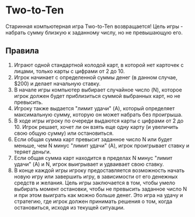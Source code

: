# Two-to-Ten
Старинная компьютерная игра Two-to-Ten  возвращается!
Цель игры - набрать сумму близкую к заданному числу, но не превышающую его.
## Правила
1. Играют одной стандартной колодой карт, в которой нет карточек с лицами, только карты с цифрами от 2 до 10.
2. Игрок начинает с определенной суммы денег (в данном случае, $200) и делает начальную ставку.
3. В начале игры компьютер выбирает случайное число (N), которое игрок должен будет приблизиться суммой выбранных карт, но не превысить.
4. Игроку также выдается "лимит удачи" (A), который определяет максимальную сумму, которую он может набрать без проигрыша.
5. В ходе игры игроку по очереди выдаются карты с цифрами от 2 до 10. Игрок решает, хочет ли он взять еще одну карту (и увеличить свою общую сумму) или остановиться.
6. Если общая сумма карт превысит заданное число N или будет меньше, чем N минус "лимит удачи" (A), игрок проигрывает ставку и теряет деньги.
7. Если общая сумма карт находится в пределах N минус "лимит удачи" (A) и N, игрок выигрывает и удваивает свою ставку.
8. В конце каждой игры игроку предоставляется возможность начать новую игру или завершить игру, в зависимости от его денежных средств и желания.
Цель игры заключается в том, чтобы умело выбирать момент остановки, чтобы не превысить заданное число N и при этом выиграть как можно больше денег. Это игра на удачу и стратегию, где игрок должен принимать решения о том, когда остановиться, исходя из текущей ситуации.

